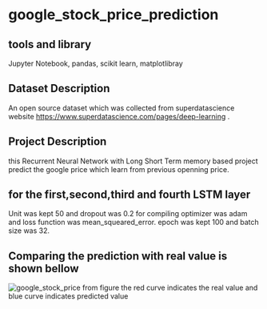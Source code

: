 # google_stock_price_prediction #
## tools and library ##
Jupyter Notebook, pandas, scikit learn, matplotlibray
## Dataset Description ##
An open source dataset which was collected from superdatascience website https://www.superdatascience.com/pages/deep-learning .

## Project Description ##
this  Recurrent Neural Network with Long Short Term memory based project predict the google price which learn from previous openning price.
## for  the first,second,third and fourth LSTM layer  ##
Unit was kept 50 and dropout was 0.2
for compiling optimizer was adam and loss function was mean_squeared_error. epoch was kept 100 and batch size was 32.
## Comparing the prediction with real value is shown bellow ##
![google_stock_price](https://user-images.githubusercontent.com/23102524/56345333-4f734100-61e1-11e9-8e69-2f429aa1a085.JPG)
from figure the red curve indicates the real value and blue curve indicates predicted value
